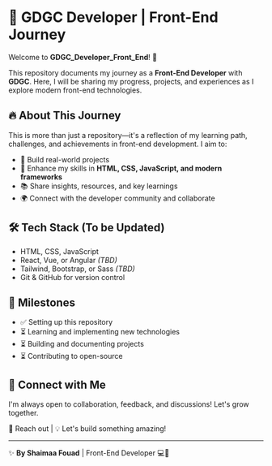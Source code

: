 # 🌟 GDGC Developer | Front-End Journey  

Welcome to **GDGC_Developer_Front_End**! 🚀  

This repository documents my journey as a **Front-End Developer** with **GDGC**. Here, I will be sharing my progress, projects, and experiences as I explore modern front-end technologies.  

## 🔥 About This Journey  
This is more than just a repository—it's a reflection of my learning path, challenges, and achievements in front-end development. I aim to:  
- 🚀 Build real-world projects  
- 🎯 Enhance my skills in **HTML, CSS, JavaScript, and modern frameworks**  
- 📚 Share insights, resources, and key learnings  
- 🌍 Connect with the developer community and collaborate  

## 🛠 Tech Stack (To be Updated)  
- HTML, CSS, JavaScript  
- React, Vue, or Angular *(TBD)*  
- Tailwind, Bootstrap, or Sass *(TBD)*  
- Git & GitHub for version control  

## 📌 Milestones  
- ✅ Setting up this repository  
- ⏳ Learning and implementing new technologies  
- ⏳ Building and documenting projects  
- ⏳ Contributing to open-source  

## 📢 Connect with Me  
I'm always open to collaboration, feedback, and discussions! Let's grow together.  

📧 Reach out | 💡 Let's build something amazing!  

---

✨ **By Shaimaa Fouad** | Front-End Developer 💻🚀
